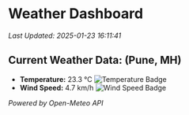
# Weather Dashboard

_Last Updated: 2025-01-23 16:11:41_

## Current Weather Data: (Pune, MH)
- **Temperature:** 23.3 °C ![Temperature Badge](https://img.shields.io/badge/Temperature-Medium%20Temp-green)
- **Wind Speed:** 4.7 km/h ![Wind Speed Badge](https://img.shields.io/badge/Wind%20Speed-Low%20Wind-blue)

*Powered by Open-Meteo API*
